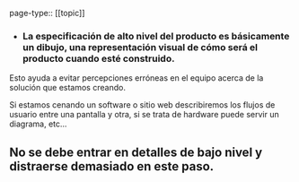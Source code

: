 page-type:: [[topic]]
- ### La especificación de alto nivel del producto es básicamente un dibujo, una representación visual de cómo será el producto cuando esté construido.

Esto ayuda a evitar percepciones erróneas en el equipo acerca de la solución que estamos creando.

Si estamos cenando un software o sitio web describiremos los flujos de usuario entre una pantalla y otra, si se trata de hardware puede servir un diagrama, etc...

No se debe entrar en detalles de bajo nivel y distraerse demasiado en este paso.
  - 


